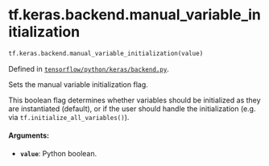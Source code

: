 <div itemscope itemtype="http://developers.google.com/ReferenceObject">
<meta itemprop="name" content="tf.keras.backend.manual_variable_initialization" />
</div>

# tf.keras.backend.manual_variable_initialization

``` python
tf.keras.backend.manual_variable_initialization(value)
```



Defined in [`tensorflow/python/keras/backend.py`](https://www.tensorflow.org/code/tensorflow/python/keras/backend.py).

Sets the manual variable initialization flag.

This boolean flag determines whether
variables should be initialized
as they are instantiated (default), or if
the user should handle the initialization
(e.g. via `tf.initialize_all_variables()`).

#### Arguments:

* <b>`value`</b>: Python boolean.
